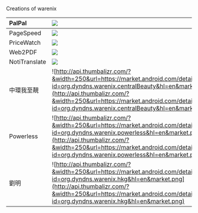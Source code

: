 Creations of warenix

| PalPal | [![](http://api.thumbalizr.com/?&width=250&url=https://market.android.com/details?id=org.dyndns.warenix.palpal&hl=en&market.png)](https://market.android.com/details?id=org.dyndns.warenix.palpal&hl=en) |
|:-------|:---------------------------------------------------------------------------------------------------------------------------------------------------------------------------------------------------------|
| PageSpeed | [![](http://api.thumbalizr.com/?&width=250&url=https://market.android.com/details?id=org.dyndns.warenix.pagespeed&hl=en&market.png)](https://market.android.com/details?id=org.dyndns.warenix.pagespeed&hl=en) |
| PriceWatch | [![](http://api.thumbalizr.com/?&width=250&url=https://market.android.com/details?id=org.dyndns.warenix.pricewatch&hl=en&market.png)](https://market.android.com/details?id=org.dyndns.warenix.pricewatch&hl=en) |
| Web2PDF |  [![](http://api.thumbalizr.com/?&width=250&url=https://market.android.com/details?id=org.dyndns.warenix.web2pdf&hl=en&market.png)](https://market.android.com/details?id=org.dyndns.warenix.web2pdf&hl=en) |
| NotiTranslate | [![](http://api.thumbalizr.com/?&width=250&url=https://market.android.com/details?id=org.dyndns.warenix.notiTranslate&hl=en&market.png)](https://market.android.com/details?id=org.dyndns.warenix.notiTranslate&hl=en) |
| 中環我至靚  | ![http://api.thumbalizr.com/?&width=250&url=https://market.android.com/details?id=org.dyndns.warenix.centralBeauty&hl=en&market.png](http://api.thumbalizr.com/?&width=250&url=https://market.android.com/details?id=org.dyndns.warenix.centralBeauty&hl=en&market.png) |
| Powerless | ![http://api.thumbalizr.com/?&width=250&url=https://market.android.com/details?id=org.dyndns.warenix.powerless&hl=en&market.png](http://api.thumbalizr.com/?&width=250&url=https://market.android.com/details?id=org.dyndns.warenix.powerless&hl=en&market.png) |
| 劉明     | ![http://api.thumbalizr.com/?&width=250&url=https://market.android.com/details?id=org.dyndns.warenix.hkg&hl=en&market.png](http://api.thumbalizr.com/?&width=250&url=https://market.android.com/details?id=org.dyndns.warenix.hkg&hl=en&market.png) |
